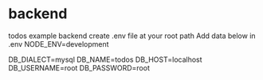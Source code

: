 # backend
todos example backend
create .env file at your root path
Add data below in .env
NODE_ENV=development

DB_DIALECT=mysql
DB_NAME=todos
DB_HOST=localhost
DB_USERNAME=root
DB_PASSWORD=root
